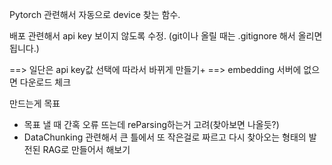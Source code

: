 

Pytorch 관련해서 자동으로 device 찾는 함수.

배포 관련해서 api key 보이지 않도록 수정. (git이나 올릴 때는 .gitignore 해서 올리면 됩니다.)

==> 일단은 api key값 선택에 따라서 바뀌게 만들기+
==> embedding 서버에 없으면 다운로드 체크

만드는게 목표

+ 목표 낼 때 간혹 오류 뜨는데 reParsing하는거 고려(찾아보면 나올듯?)
+ DataChunking 관련해서 큰 틀에서 또 작은걸로 짜르고 다시 찾아오는 형태의 발전된 RAG로 만들어서 해보기